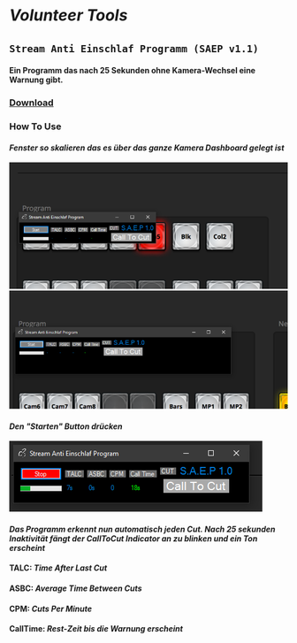 # **_Volunteer Tools_**



## `Stream Anti Einschlaf Programm (SAEP v1.1)`
#### Ein Programm das nach 25 Sekunden ohne Kamera-Wechsel eine Warnung gibt.
### [Download](https://drive.google.com/open?id=1bpp-6bJNL-lV7GXYigexy70SKGaMEcdi&authuser=0)

### How To Use
#### _Fenster so skalieren das es über das ganze Kamera Dashboard gelegt ist_
![alt text](https://raw.githubusercontent.com/c3-leipzig-dev/c3-leipzig-dev.github.io/main/SAEPImg/SAEP2.png)
![alt text](https://raw.githubusercontent.com/c3-leipzig-dev/c3-leipzig-dev.github.io/main/SAEPImg/SAEP3.png)
#### _Den "Starten" Button drücken_
![alt text](https://raw.githubusercontent.com/c3-leipzig-dev/c3-leipzig-dev.github.io/main/SAEPImg/SAEP4.png)
#### _Das Programm erkennt nun automatisch jeden Cut. Nach 25 sekunden Inaktivität fängt der CallToCut Indicator an zu blinken und ein Ton erscheint_

#### TALC:     _Time After Last Cut_
#### ASBC:     _Average Time Between Cuts_
#### CPM:      _Cuts Per Minute_
#### CallTime: _Rest-Zeit bis die Warnung erscheint_

